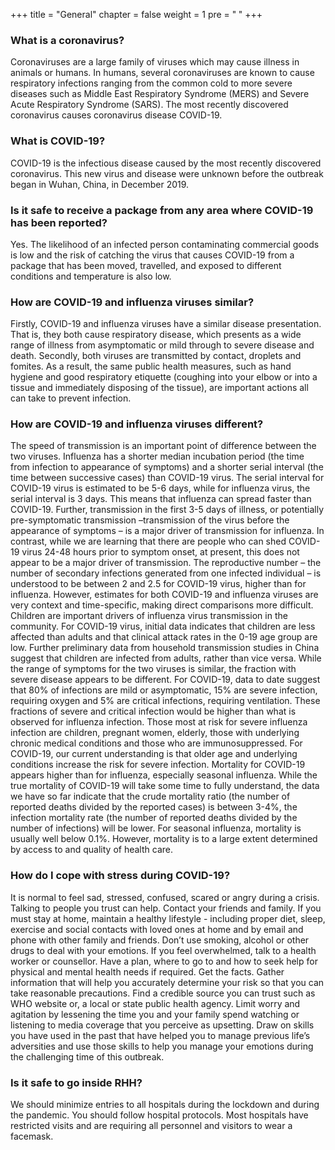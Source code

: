 +++
title = "General"
chapter = false
weight = 1
pre = "<b> </b>"
+++

### What is a coronavirus?
Coronaviruses are a large family of viruses which may cause illness in animals or humans.  In humans, several coronaviruses are known to cause respiratory infections ranging from the common cold to more severe diseases such as Middle East Respiratory Syndrome (MERS) and Severe Acute Respiratory Syndrome (SARS). The most recently discovered coronavirus causes coronavirus disease COVID-19.

### What is COVID-19?
COVID-19 is the infectious disease caused by the most recently discovered coronavirus. This new virus and disease were unknown before the outbreak began in Wuhan, China, in December 2019.


### Is it safe to receive a package from any area where COVID-19 has been reported?
Yes. The likelihood of an infected person contaminating commercial goods is low and the risk of catching the virus that causes COVID-19 from a package that has been moved, travelled, and exposed to different conditions and temperature is also low.

### How are COVID-19 and influenza viruses similar? 
Firstly, COVID-19 and influenza viruses have a similar disease presentation. That is, they both cause respiratory disease, which presents as a wide range of illness from asymptomatic or mild through to severe disease and death.
Secondly, both viruses are transmitted by contact, droplets and fomites. As a result, the same public health measures, such as hand hygiene and good respiratory etiquette (coughing into your elbow or into a tissue and immediately disposing of the tissue), are important actions all can take to prevent infection. 

### How are COVID-19 and influenza viruses different?
The speed of transmission is an important point of difference between the two viruses. Influenza has a shorter median incubation period (the time from infection to appearance of symptoms) and a shorter serial interval (the time between successive cases) than COVID-19 virus. The serial interval for COVID-19 virus is estimated to be 5-6 days, while for influenza virus, the serial interval is 3 days. This means that influenza can spread faster than COVID-19. 
Further, transmission in the first 3-5 days of illness, or potentially pre-symptomatic transmission –transmission of the virus before the appearance of symptoms – is a major driver of transmission for influenza. In contrast, while we are learning that there are people who can shed COVID-19 virus 24-48 hours prior to symptom onset, at present, this does not appear to be a major driver of transmission. 
The reproductive number – the number of secondary infections generated from one infected individual – is understood to be between 2 and 2.5 for COVID-19 virus, higher than for influenza. However, estimates for both COVID-19 and influenza viruses are very context and time-specific, making direct comparisons more difficult.  
Children are important drivers of influenza virus transmission in the community. For COVID-19 virus, initial data indicates that children are less affected than adults and that clinical attack rates in the 0-19 age group are low. Further preliminary data from household transmission studies in China suggest that children are infected from adults, rather than vice versa.
While the range of symptoms for the two viruses is similar, the fraction with severe disease appears to be different. For COVID-19, data to date suggest that 80% of infections are mild or asymptomatic, 15% are severe infection, requiring oxygen and 5% are critical infections, requiring ventilation. These fractions of severe and critical infection would be higher than what is observed for influenza infection.
Those most at risk for severe influenza infection are children, pregnant women, elderly, those with underlying chronic medical conditions and those who are immunosuppressed. For COVID-19, our current understanding is that older age and underlying conditions increase the risk for severe infection.
Mortality for COVID-19 appears higher than for influenza, especially seasonal influenza. While the true mortality of COVID-19 will take some time to fully understand, the data we have so far indicate that the crude mortality ratio (the number of reported deaths divided by the reported cases) is between 3-4%, the infection mortality rate (the number of reported deaths divided by the number of infections) will be lower. For seasonal influenza, mortality is usually well below 0.1%. However, mortality is to a large extent determined by access to and quality of health care. 
 
### How do I cope with stress during COVID-19?

It is normal to feel sad, stressed, confused, scared or angry during a crisis. Talking to people you trust can help. Contact your friends and family.
If you must stay at home, maintain a healthy lifestyle - including proper diet, sleep, exercise and social contacts with loved ones at home and by email and phone with other family and friends.
Don’t use smoking, alcohol or other drugs to deal with your emotions. If you feel overwhelmed, talk to a health worker or counsellor. Have a plan, where to go to and how to seek help for physical and mental health needs if required.
Get the facts. Gather information that will help you accurately determine your risk so that you can take reasonable precautions. Find a credible source you can trust such as WHO website or, a local or state public health agency.
Limit worry and agitation by lessening the time you and your family spend watching or listening to media coverage that you perceive as upsetting.
Draw on skills you have used in the past that have helped you to manage previous life’s adversities and use those skills to help you manage your emotions during the challenging time of this outbreak.

### Is it safe to go inside RHH?
We should minimize entries to all hospitals during the lockdown and during the pandemic. You should follow hospital protocols. Most hospitals have restricted visits and are requiring all personnel and visitors to wear a facemask.
